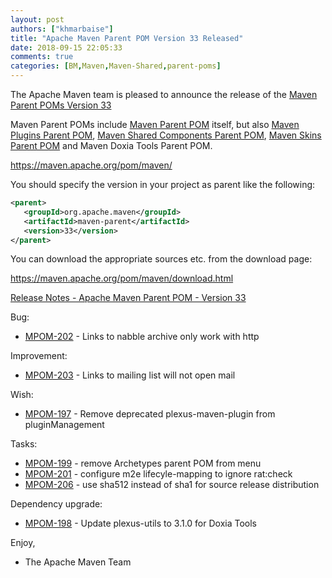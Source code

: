 ```yaml
---
layout: post
authors: ["khmarbaise"]
title: "Apache Maven Parent POM Version 33 Released"
date: 2018-09-15 22:05:33
comments: true
categories: [BM,Maven,Maven-Shared,parent-poms]
---
```

The Apache Maven team is pleased to announce the release of the 
[Maven Parent POMs Version 33](https://maven.apache.org/pom/maven/)

Maven Parent POMs include [Maven Parent POM](https://maven.apache.org/pom/maven/)
 itself, but also [Maven Plugins Parent POM](https://maven.apache.org/pom/maven/maven-plugins/), 
[Maven Shared Components Parent POM](https://maven.apache.org/pom/maven/maven-shared-components/), 
[Maven Skins Parent POM](https://maven.apache.org/pom/maven/maven-skins/) and
Maven Doxia Tools Parent POM.

https://maven.apache.org/pom/maven/

You should specify the version in your project as parent like the following:

```xml
<parent>
   <groupId>org.apache.maven</groupId>
   <artifactId>maven-parent</artifactId>
   <version>33</version>
</parent>
```

You can download the appropriate sources etc. from the download page:

https://maven.apache.org/pom/maven/download.html


<!-- more -->

[Release Notes - Apache Maven Parent POM - Version 33](https://issues.apache.org/jira/secure/ReleaseNote.jspa?projectId=12311250&version=12343766)

Bug:

 * [MPOM-202](https://issues.apache.org/jira/browse/MPOM-202) - Links to nabble archive only work with http

Improvement:

 * [MPOM-203](https://issues.apache.org/jira/browse/MPOM-203) - Links to mailing list will not open mail 

Wish:

 * [MPOM-197](https://issues.apache.org/jira/browse/MPOM-197) - Remove deprecated plexus-maven-plugin from pluginManagement

Tasks:
 
 * [MPOM-199](https://issues.apache.org/jira/browse/MPOM-199) - remove Archetypes parent POM from menu
 * [MPOM-201](https://issues.apache.org/jira/browse/MPOM-201) - configure m2e lifecyle-mapping to ignore rat:check 
 * [MPOM-206](https://issues.apache.org/jira/browse/MPOM-206) - use sha512 instead of sha1 for source release distribution

Dependency upgrade:

 * [MPOM-198](https://issues.apache.org/jira/browse/MPOM-198) - Update plexus-utils to 3.1.0 for Doxia Tools

Enjoy,
- The Apache Maven Team

